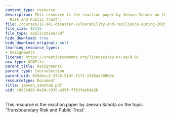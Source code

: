 ```yaml
---
content_type: resource
description: This resource is the reaction paper by Jeevan Sahota on the topic 'Transboundary
  Risk and Public Trust'.
file: /courses/11-941-disaster-vulnerability-and-resilience-spring-2005/c98554960e34c935a39fff63faeb9e2b_jeevan_sahota6.pdf
file_size: 45315
file_type: application/pdf
hide_download: true
hide_download_original: null
learning_resource_types:
- Assignments
license: https://creativecommons.org/licenses/by-nc-sa/4.0/
ocw_type: OCWFile
parent_title: Assignments
parent_type: CourseSection
parent_uid: 025decc2-3746-51df-f1f2-1fd5ad489b6e
resourcetype: Document
title: jeevan_sahota6.pdf
uid: c9855496-0e34-c935-a39f-ff63faeb9e2b
---
```

This resource is the reaction paper by Jeevan Sahota on the topic 'Transboundary Risk and Public Trust'.